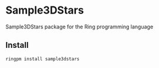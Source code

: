 # Sample3DStars

Sample3DStars package for the Ring programming language

## Install

	ringpm install sample3dstars